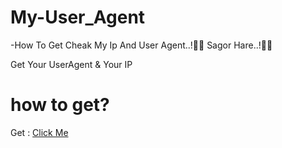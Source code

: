 # My-User_Agent
-How To Get Cheak My Ip And User Agent..!🖤💫 Sagor Hare..!💚💯


Get Your UserAgent & Your IP
# how to get?
Get : <a href="https://latip176.github.io/getMyUserAgent">Click Me</a>
